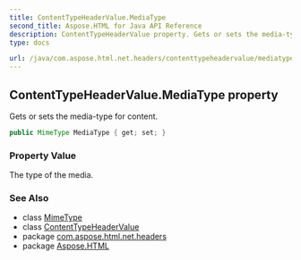 ```yaml
---
title: ContentTypeHeaderValue.MediaType
second_title: Aspose.HTML for Java API Reference
description: ContentTypeHeaderValue property. Gets or sets the media-type for content
type: docs

url: /java/com.aspose.html.net.headers/contenttypeheadervalue/mediatype/
---
```

## ContentTypeHeaderValue.MediaType property

Gets or sets the media-type for content.

```java
public MimeType MediaType { get; set; }
```

### Property Value

The type of the media.

### See Also

* class [MimeType](../../../com.aspose.html/mimetype/)
* class [ContentTypeHeaderValue](../)
* package [com.aspose.html.net.headers](../../../com.aspose.html.net.headers/)
* package [Aspose.HTML](../../../)
